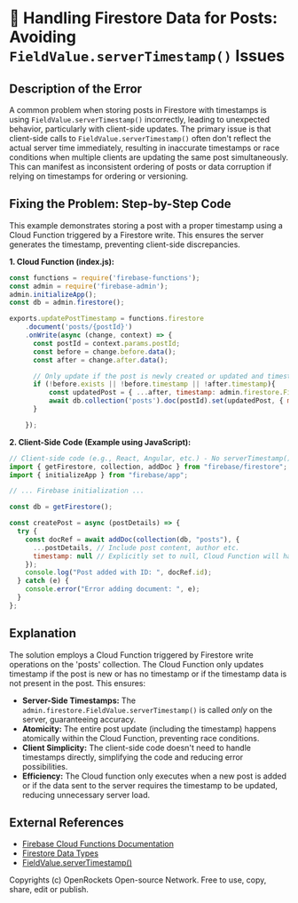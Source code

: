 # 🐞 Handling Firestore Data for Posts: Avoiding `FieldValue.serverTimestamp()` Issues


## Description of the Error

A common problem when storing posts in Firestore with timestamps is using `FieldValue.serverTimestamp()` incorrectly, leading to unexpected behavior, particularly with client-side updates.  The primary issue is that client-side calls to `FieldValue.serverTimestamp()` often don't reflect the actual server time immediately, resulting in inaccurate timestamps or race conditions when multiple clients are updating the same post simultaneously.  This can manifest as inconsistent ordering of posts or data corruption if relying on timestamps for ordering or versioning.


## Fixing the Problem: Step-by-Step Code

This example demonstrates storing a post with a proper timestamp using a Cloud Function triggered by a Firestore write. This ensures the server generates the timestamp, preventing client-side discrepancies.

**1. Cloud Function (index.js):**

```javascript
const functions = require('firebase-functions');
const admin = require('firebase-admin');
admin.initializeApp();
const db = admin.firestore();

exports.updatePostTimestamp = functions.firestore
    .document('posts/{postId}')
    .onWrite(async (change, context) => {
      const postId = context.params.postId;
      const before = change.before.data();
      const after = change.after.data();

      // Only update if the post is newly created or updated and timestamp needs updating
      if (!before.exists || !before.timestamp || !after.timestamp){
          const updatedPost = { ...after, timestamp: admin.firestore.FieldValue.serverTimestamp() };
          await db.collection('posts').doc(postId).set(updatedPost, { merge: true });
      }

    });
```

**2. Client-Side Code (Example using JavaScript):**

```javascript
// Client-side code (e.g., React, Angular, etc.) - No serverTimestamp() here!
import { getFirestore, collection, addDoc } from "firebase/firestore";
import { initializeApp } from "firebase/app";

// ... Firebase initialization ...

const db = getFirestore();

const createPost = async (postDetails) => {
  try {
    const docRef = await addDoc(collection(db, "posts"), {
      ...postDetails, // Include post content, author etc.
      timestamp: null // Explicitly set to null, Cloud Function will handle timestamp.
    });
    console.log("Post added with ID: ", docRef.id);
  } catch (e) {
    console.error("Error adding document: ", e);
  }
};
```


## Explanation

The solution employs a Cloud Function triggered by Firestore write operations on the 'posts' collection. The Cloud Function only updates timestamp if the post is new or has no timestamp or if the timestamp data is not present in the post. This ensures:

* **Server-Side Timestamps:** The `admin.firestore.FieldValue.serverTimestamp()` is called *only* on the server, guaranteeing accuracy.
* **Atomicity:** The entire post update (including the timestamp) happens atomically within the Cloud Function, preventing race conditions.
* **Client Simplicity:** The client-side code doesn't need to handle timestamps directly, simplifying the code and reducing error possibilities.
* **Efficiency:** The Cloud function only executes when a new post is added or if the data sent to the server requires the timestamp to be updated, reducing unnecessary server load.


## External References

* [Firebase Cloud Functions Documentation](https://firebase.google.com/docs/functions)
* [Firestore Data Types](https://firebase.google.com/docs/firestore/data-model#data-types)
* [FieldValue.serverTimestamp()](https://firebase.google.com/docs/firestore/manage-data/add-data#server_timestamps)


Copyrights (c) OpenRockets Open-source Network. Free to use, copy, share, edit or publish.

